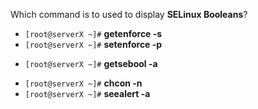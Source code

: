 Which command is to used to display __SELinux Booleans__?

*	`[root@serverX ~]#` __getenforce -s__
*	`[root@serverX ~]#` __setenforce -p__
+ `[root@serverX ~]#` __getsebool -a__ 
*	`[root@serverX ~]#` __chcon -n__
*	`[root@serverX ~]#` __seealert -a__
